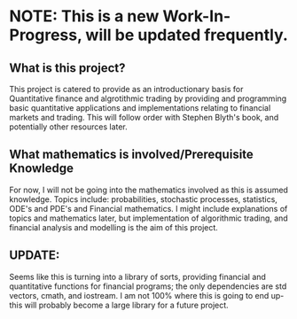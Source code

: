# NOTE: This is a new Work-In-Progress, will be updated frequently.
## What is this project?
This project is catered to provide as an introductionary basis for Quantitative finance and algrotithmic trading by providing and programming basic quantitative applications and implementations relating to financial markets and trading. This will follow order with Stephen Blyth's book, and potentially other resources later.

## What mathematics is involved/Prerequisite Knowledge
For now, I will not be going into the mathematics involved as this is assumed knowledge. Topics include: probabilities, stochastic processes, statistics, ODE's and PDE's and Financial mathematics.  I might include explanations of topics and mathematics later, but implementation of algorithmic trading, and financial analysis and modelling is the aim of this project.

## UPDATE:
Seems like this is turning into a library of sorts, providing financial and quantitative functions for financial programs; the only dependencies are std vectors, cmath, and iostream. I am not 100% where this is going to end up- this will probably become a large library for a future project.

